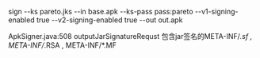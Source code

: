 
sign --ks pareto.jks --in base.apk --ks-pass pass:pareto --v1-signing-enabled true --v2-signing-enabled true --out out.apk 

ApkSigner.java:508 outputJarSignatureRequst 包含jar签名的META-INF/*.sf , META-INF/*.RSA  , META-INF/*.MF
